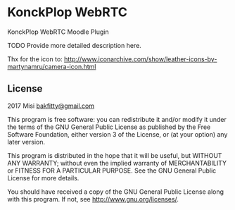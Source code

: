 # KonckPlop WebRTC #

KonckPlop WebRTC Moodle Plugin

TODO Provide more detailed description here.

Thx for the icon to: http://www.iconarchive.com/show/leather-icons-by-martynamru/camera-icon.html

## License ##

2017 Misi <bakfitty@gmail.com>

This program is free software: you can redistribute it and/or modify it under
the terms of the GNU General Public License as published by the Free Software
Foundation, either version 3 of the License, or (at your option) any later
version.

This program is distributed in the hope that it will be useful, but WITHOUT ANY
WARRANTY; without even the implied warranty of MERCHANTABILITY or FITNESS FOR A
PARTICULAR PURPOSE.  See the GNU General Public License for more details.

You should have received a copy of the GNU General Public License along with
this program.  If not, see <http://www.gnu.org/licenses/>.
